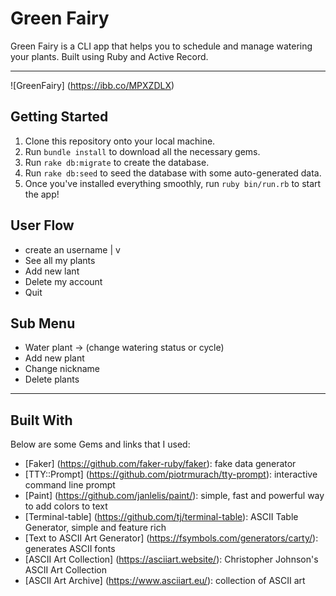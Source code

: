 Green Fairy
========================

Green Fairy is a CLI app that helps you to schedule and manage watering your plants.
Built using Ruby and Active Record.

---
![GreenFairy] (https://ibb.co/MPXZDLX)

## Getting Started

1. Clone this repository onto your local machine.
2. Run `bundle install` to download all the necessary gems.
3. Run `rake db:migrate` to create the database.
4. Run `rake db:seed` to seed the database with some auto-generated data.
5. Once you've installed everything smoothly, run `ruby bin/run.rb` to start the app!

## User Flow
* create an username
         |
         v
* See all my plants
* Add new lant
* Delete my account
* Quit

## Sub Menu
* Water plant -> (change watering status or cycle)
* Add new plant
* Change nickname
* Delete plants

---

## Built With

Below are some Gems and links that I used:

* [Faker] (https://github.com/faker-ruby/faker): fake data generator
* [TTY::Prompt] (https://github.com/piotrmurach/tty-prompt): interactive command line prompt
* [Paint] (https://github.com/janlelis/paint/): simple, fast and powerful way to add colors to text
* [Terminal-table] (https://github.com/tj/terminal-table): ASCII Table Generator, simple and feature rich
* [Text to ASCII Art Generator] (https://fsymbols.com/generators/carty/): generates ASCII fonts
* [ASCII Art Collection] (https://asciiart.website/): Christopher Johnson's ASCII Art Collection
* [ASCII Art Archive] (https://www.asciiart.eu/): collection of ASCII art

